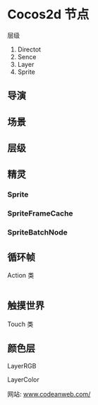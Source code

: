 # Cocos2d 节点

层级

1. Directot
2. Sence
3. Layer
4. Sprite

## 导演

## 场景

## 层级

## 精灵

### Sprite

### SpriteFrameCache

### SpriteBatchNode

## 循环帧

Action 类

```

```

## 触摸世界

Touch 类

## 颜色层

LayerRGB

LayerColor



网站: www.codeanweb.com/

